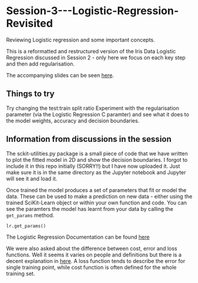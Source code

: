 # Session-3---Logistic-Regression-Revisited
Reviewing Logistic regression and some important concepts.  

This is a reformatted and restructured version of the Iris Data Logistic Regression discussed in Session 2 - only here we focus on each key step and then add regularisation.

The accompanying slides can be seen [here](https://drive.google.com/open?id=173YSJmNomYBjWIlhXJq6-QILDwSEPDZf).


## Things to try
Try changing the test:train split ratio
Experiment with the regularisation parameter (via the Logistic Regression C paramter) and see what it does to the model weights, accuracy and decision boundaries. 


## Information from discussions in the session
The sckit-utilities.py package is a small piece of code that we have written to plot the fitted model in 2D and show the decision boundaries. I forgot to include it in this repo initially (SORRY!!) but I have now uploaded it. Just make sure it is in the same directory as the Jupyter notebook and Jupyter will see it and load it. 

Once trained the model produces a set of parameters that fit or model the data. These can be used to make a prediction on new data - either using the trained SciKit-Learn object or within your own function and code. You can see the paramters the model has learnt from your data by calling the ```get_params``` method.

```python
lr.get_params()
```

The Logistic Regression Documentation can be found [here](http://scikit-learn.org/stable/modules/generated/sklearn.linear_model.LogisticRegression.html) 

We were also asked about the difference between cost, error and loss functions. Well it seems it varies on people and definitions but there is a decent explanation in [here](https://www.quora.com/What-is-the-difference-between-a-cost-function-and-a-loss-function-in-machine-learning). A loss function tends to describe the error for single training point, while cost function is often defined for the whole training set. 
